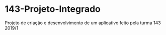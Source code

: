 # 143-Projeto-Integrado
Projeto de criação e desenvolvimento de um aplicativo feito pela turma 143 2019/1
